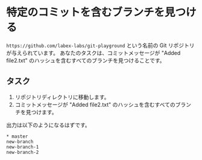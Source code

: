 # 特定のコミットを含むブランチを見つける

`https://github.com/labex-labs/git-playground` という名前の Git リポジトリが与えられています。 あなたのタスクは、コミットメッセージが "Added file2.txt" のハッシュを含むすべてのブランチを見つけることです。

## タスク

1. リポジトリディレクトリに移動します。
2. コミットメッセージが "Added file2.txt" のハッシュを含むすべてのブランチを見つけます。

出力は以下のようになるはずです。

```shell
* master
new-branch
new-branch-1
new-branch-2
```
